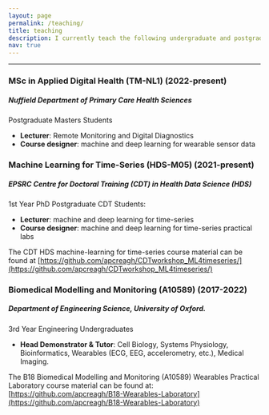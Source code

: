 ```yaml
---
layout: page
permalink: /teaching/
title: teaching
description: I currently teach the following undergraduate and postgraduate courses.
nav: true
---
```


***

### MSc in Applied Digital Health (TM-NL1) (2022-present)
##### Nuffield Department of Primary Care Health Sciences<br>
Postgraduate Masters Students
- <b>Lecturer</b>: Remote Monitoring and Digital Diagnostics<br>
- <b>Course designer</b>: machine and deep learning for wearable sensor data <br>

### Machine Learning for Time-Series (HDS-M05) (2021-present) 
##### EPSRC Centre for Doctoral Training (CDT) in Health Data Science (HDS)
1st Year PhD Postgraduate CDT Students:
- <b>Lecturer</b>: machine and deep learning for time-series <br>
- <b>Course designer</b>: machine and deep learning for time-series practical labs <br>

The CDT HDS machine-learning for time-series course material can be found at
[https://github.com/apcreagh/CDTworkshop_ML4timeseries/](https://github.com/apcreagh/CDTworkshop_ML4timeseries/)

### Biomedical Modelling and Monitoring (A10589) (2017-2022)
##### Department of Engineering Science, University of Oxford.<br> 
3rd Year Engineering Undergraduates
- <b>Head Demonstrator & Tutor</b>: Cell Biology, Systems Physiology, Bioinformatics,
Wearables (ECG, EEG, accelerometry, etc.), Medical Imaging.<br>

The B18 Biomedical Modelling and Monitoring (A10589) Wearables Practical Laboratory course material can be found at: [https://github.com/apcreagh/B18-Wearables-Laboratory](https://github.com/apcreagh/B18-Wearables-Laboratory)